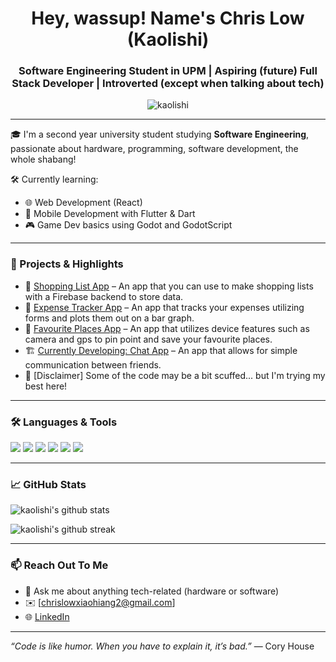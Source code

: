 <h1 align="center">Hey, wassup! Name's Chris Low (Kaolishi)</h1>
<h3 align="center">Software Engineering Student in UPM | Aspiring (future) Full Stack Developer | Introverted (except when talking about tech) </h3>

<p align="center">
  <img src="https://komarev.com/ghpvc/?username=kaolishi&label=Profile%20views&color=0e75b6&style=flat" alt="kaolishi" />
</p>

---

🎓 I'm a second year university student studying **Software Engineering**, passionate about hardware, programming, software development, the whole shabang!

🛠️ Currently learning:
- 🌐 Web Development (React)
- 📱 Mobile Development with Flutter & Dart
- 🎮 Game Dev basics using Godot and GodotScript

---

### 🚀 Projects & Highlights

- 📱 [Shopping List App](https://github.com/Kaolishi/shopping_list_app) – An app that you can use to make shopping lists with a Firebase backend to store data.
- 📱 [Expense Tracker App](https://github.com/Kaolishi/expense_tracker_app) – An app that tracks your expenses utilizing forms and plots them out on a bar graph.
- 📱 [Favourite Places App](https://github.com/Kaolishi/favourite_places_app) – An app that utilizes device features such as camera and gps to pin point and save your favourite places.
- 🏗️ [Currently Developing: Chat App](Soon) – An app that allows for simple communication between friends.
- 💬 [Disclaimer] Some of the code may be a bit scuffed... but I'm trying my best here!

---

### 🛠️ Languages & Tools

<p align="left">
  <img src="https://img.shields.io/badge/Dart-0175C2?style=for-the-badge&logo=dart&logoColor=white"/>
  <img src="https://img.shields.io/badge/Flutter-02569B?style=for-the-badge&logo=flutter&logoColor=white"/>
  <img src="https://img.shields.io/badge/Java-ED8B00?style=for-the-badge&logo=java&logoColor=white"/>
  <img src="https://img.shields.io/badge/JavaScript-F7DF1E?style=for-the-badge&logo=javascript&logoColor=black"/>
  <img src="https://img.shields.io/badge/Git-F05032?style=for-the-badge&logo=git&logoColor=white"/>
  <img src="https://img.shields.io/badge/GitHub-181717?style=for-the-badge&logo=github&logoColor=white"/>
</p>

---

### 📈 GitHub Stats

<p align="left">
  <img src="https://github-readme-stats.vercel.app/api?username=kaolishi&show_icons=true&theme=radical" alt="kaolishi's github stats"/>
</p>

<p align="left">
  <img src="https://github-readme-streak-stats.herokuapp.com/?user=kaolishi&theme=radical" alt="kaolishi's github streak"/>
</p>

---

### 📫 Reach Out To Me

- 💬 Ask me about anything tech-related (hardware or software)
- ✉️ [chrislowxiaohiang2@gmail.com] 
- 🌐 [LinkedIn](https://www.linkedin.com/in/zip-me-up-896513302/)

---

*“Code is like humor. When you have to explain it, it’s bad.”* — Cory House


<!--
**Kaolishi/Kaolishi** is a ✨ _special_ ✨ repository because its `README.md` (this file) appears on your GitHub profile.

Here are some ideas to get you started:

- 🔭 I’m currently working on ...
- 🌱 I’m currently learning ...
- 👯 I’m looking to collaborate on ...
- 🤔 I’m looking for help with ...
- 💬 Ask me about ...
- 📫 How to reach me: ...
- 😄 Pronouns: ...
- ⚡ Fun fact: ...
-->
